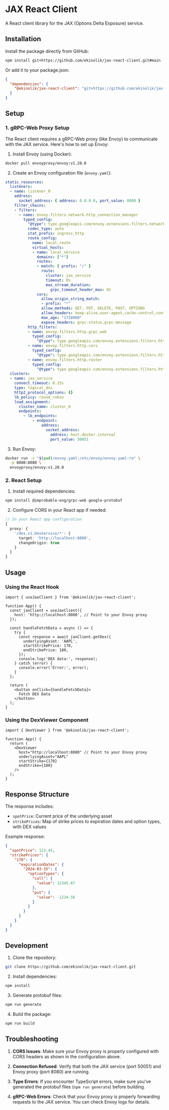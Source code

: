 # JAX React Client

A React client library for the JAX (Options Delta Exposure) service.

## Installation

Install the package directly from GitHub:

```bash
npm install git+https://github.com/ekinolik/jax-react-client.git#main
```

Or add it to your package.json:
```json
{
  "dependencies": {
    "@ekinolik/jax-react-client": "git+https://github.com/ekinolik/jax-react-client.git#main"
  }
}
```

## Setup

### 1. gRPC-Web Proxy Setup

The React client requires a gRPC-Web proxy (like Envoy) to communicate with the JAX service. Here's how to set up Envoy:

1. Install Envoy (using Docker):
```bash
docker pull envoyproxy/envoy:v1.28.0
```

2. Create an Envoy configuration file (`envoy.yaml`):
```yaml
static_resources:
  listeners:
  - name: listener_0
    address:
      socket_address: { address: 0.0.0.0, port_value: 8080 }
    filter_chains:
    - filters:
      - name: envoy.filters.network.http_connection_manager
        typed_config:
          "@type": type.googleapis.com/envoy.extensions.filters.network.http_connection_manager.v3.HttpConnectionManager
          codec_type: auto
          stat_prefix: ingress_http
          route_config:
            name: local_route
            virtual_hosts:
            - name: local_service
              domains: ["*"]
              routes:
              - match: { prefix: "/" }
                route:
                  cluster: jax_service
                  timeout: 0s
                  max_stream_duration:
                    grpc_timeout_header_max: 0s
              cors:
                allow_origin_string_match:
                - prefix: "*"
                allow_methods: GET, PUT, DELETE, POST, OPTIONS
                allow_headers: keep-alive,user-agent,cache-control,content-type,content-transfer-encoding,x-accept-content-transfer-encoding,x-accept-response-streaming,x-user-agent,x-grpc-web,grpc-timeout
                max_age: "1728000"
                expose_headers: grpc-status,grpc-message
          http_filters:
          - name: envoy.filters.http.grpc_web
            typed_config:
              "@type": type.googleapis.com/envoy.extensions.filters.http.grpc_web.v3.GrpcWeb
          - name: envoy.filters.http.cors
            typed_config:
              "@type": type.googleapis.com/envoy.extensions.filters.http.cors.v3.Cors
          - name: envoy.filters.http.router
            typed_config:
              "@type": type.googleapis.com/envoy.extensions.filters.http.router.v3.Router
  clusters:
  - name: jax_service
    connect_timeout: 0.25s
    type: logical_dns
    http2_protocol_options: {}
    lb_policy: round_robin
    load_assignment:
      cluster_name: cluster_0
      endpoints:
        - lb_endpoints:
            - endpoint:
                address:
                  socket_address:
                    address: host.docker.internal
                    port_value: 50051
```

3. Run Envoy:
```bash
docker run -v "$(pwd)/envoy.yaml:/etc/envoy/envoy.yaml:ro" \
  -p 8080:8080 \
  envoyproxy/envoy:v1.28.0
```

### 2. React Setup

1. Install required dependencies:
```bash
npm install @improbable-eng/grpc-web google-protobuf
```

2. Configure CORS in your React app if needed:
```typescript
// In your React app configuration
{
  proxy: {
    '/dex.v1.DexService/*': {
      target: 'http://localhost:8080',
      changeOrigin: true
    }
  }
}
```

## Usage

### Using the React Hook

```tsx
import { useJaxClient } from '@ekinolik/jax-react-client';

function App() {
  const jaxClient = useJaxClient({
    host: 'http://localhost:8080', // Point to your Envoy proxy
  });

  const handleFetchData = async () => {
    try {
      const response = await jaxClient.getDex({
        underlyingAsset: 'AAPL',
        startStrikePrice: 170,
        endStrikePrice: 180,
      });
      console.log('DEX data:', response);
    } catch (error) {
      console.error('Error:', error);
    }
  };

  return (
    <button onClick={handleFetchData}>
      Fetch DEX Data
    </button>
  );
}
```

### Using the DexViewer Component

```tsx
import { DexViewer } from '@ekinolik/jax-react-client';

function App() {
  return (
    <DexViewer
      host="http://localhost:8080" // Point to your Envoy proxy
      underlyingAsset="AAPL"
      startStrike={170}
      endStrike={180}
    />
  );
}
```

## Response Structure

The response includes:
- `spotPrice`: Current price of the underlying asset
- `strikePrices`: Map of strike prices to expiration dates and option types, with DEX values

Example response:
```json
{
  "spotPrice": 123.45,
  "strikePrices": {
    "170": {
      "expirationDates": {
        "2024-03-15": {
          "optionTypes": {
            "call": {
              "value": 12345.67
            },
            "put": {
              "value": -1234.56
            }
          }
        }
      }
    }
  }
}
```

## Development

1. Clone the repository:
```bash
git clone https://github.com/ekinolik/jax-react-client.git
```

2. Install dependencies:
```bash
npm install
```

3. Generate protobuf files:
```bash
npm run generate
```

4. Build the package:
```bash
npm run build
```

## Troubleshooting

1. **CORS Issues**: Make sure your Envoy proxy is properly configured with CORS headers as shown in the configuration above.

2. **Connection Refused**: Verify that both the JAX service (port 50051) and Envoy proxy (port 8080) are running.

3. **Type Errors**: If you encounter TypeScript errors, make sure you've generated the protobuf files (`npm run generate`) before building.

4. **gRPC-Web Errors**: Check that your Envoy proxy is properly forwarding requests to the JAX service. You can check Envoy logs for details. 
